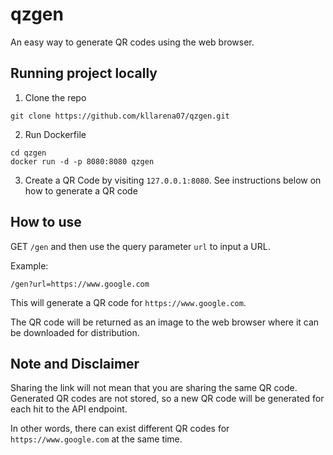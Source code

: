 # qzgen
An easy way to generate QR codes using the web browser.

## Running project locally
1. Clone the repo
```
git clone https://github.com/kllarena07/qzgen.git
```
2. Run Dockerfile
```
cd qzgen
docker run -d -p 8080:8080 qzgen
```
3. Create a QR Code by visiting `127.0.0.1:8080`. See instructions below on how to generate a QR code

## How to use
GET `/gen` and then use the query parameter `url` to input a URL.

Example:
```
/gen?url=https://www.google.com
```
This will generate a QR code for `https://www.google.com`.

The QR code will be returned as an image to the web browser where it can be downloaded for distribution.

## Note and Disclaimer
Sharing the link will not mean that you are sharing the same QR code. Generated QR codes are not stored, so a new QR code will be generated for each hit to the API endpoint.

In other words, there can exist different QR codes for `https://www.google.com` at the same time.
